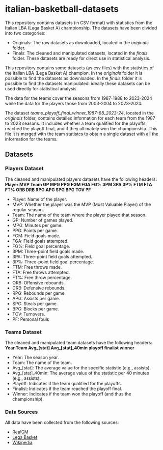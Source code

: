 # italian-basketball-datasets

This repository contains datasets (in CSV format) with statistics from the Italian LBA (Lega Basket A) championship. The datasets have been divided into two categories:

- Originals: The raw datasets as downloaded, located in the _originals_ folder.
- Finals: The cleaned and manipulated datasets, located in the _finals_ folder. These datasets are ready for direct use in statistical analysis.

This repository contains some datasets (as csv files) with the statistics of the italian LBA (Lega Basket A) champion.
In the _originals_ folder it is possible to find the datasets as downloaded.
In the _finals_ folder it is possible to find the datasets manipulated: ideally these datasets can be used directly for statistical analysis.

The data for the teams cover the seasons from 1987-1988 to 2023-2024 while the data for the players those from 2003-2004 to 2023-2024.

The dataset _teams_playoff_final_winner_1987-88_2023-24_, located in the _originals_ folder, contains detailed information for each team from the 1987 to 2023 seasons. It includes whether a team qualified for the playoffs, reached the playoff final, and if they ultimately won the championship. This file it is merged with the team statistcs to obtain a single dataset with all the information for the teams.

## Datasets
### Players Dataset
The cleaned and manipulated players datasets have the following headers:
__Player	MVP	Team	GP	MPG	PPG	FGM	FGA	FG%	3PM	3PA	3P%	FTM	FTA	FT%	ORB	DRB	RPG	APG	SPG	BPG	TOV	PF__

- Player: Name of the player.
- MVP: Whether the player was the MVP (Most Valuable Player) of the regular season.
- Team: The name of the team where the player played that season.
- GP: Number of games played.
- MPG: Minutes per game.
- PPG: Points per game.
- FGM: Field goals made.
- FGA: Field goals attempted.
- FG%: Field goal percentage.
- 3PM: Three-point field goals made.
- 3PA: Three-point field goals attempted.
- 3P%: Three-point field goal percentage.
- FTM: Free throws made.
- FTA: Free throws attempted.
- FT%: Free throw percentage.
- ORB: Offensive rebounds.
- DRB: Defensive rebounds.
- RPG: Rebounds per game.
- APG: Assists per game.
- SPG: Steals per game.
- BPG: Blocks per game.
- TOV: Turnovers.
- PF: Personal fouls

### Teams Dataset
The cleaned and manipulated team datasets have the following headers:
**Year	Team	Avg_[stat]	Avg_[stat]_40min	playoff	finalist	winner**

- Year: The season year.
- Team: The name of the team.
- Avg_[stat]: The average value for the specific statistic (e.g., assists).
- Avg_[stat]_40min: The average value of the statistic per 40 minutes (e.g., assists).
- Playoff: Indicates if the team qualified for the playoffs.
- Finalist: Indicates if the team reached the playoff final.
- Winner: Indicates if the team won the playoff (and thus the championship).

### Data Sources
All data have been collected from the following sources:

- [RealGM](https://basketball.realgm.com)
- [Lega Basket](https://www.legabasket.it/)
- [Wikipedia](https://it.wikipedia.org/)
